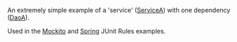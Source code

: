 An extremely simple example of a 'service' ([ServiceA](ServiceA.java)) with one dependency
([DaoA](DaoA.java)).

Used in the [Mockito](../../../test/java/mockito) and [Spring](../../../test/java/spring)
JUnit Rules examples.
